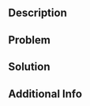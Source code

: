 <!-- Use this template to request new features. -->
<!-- Optional sections can be removed if not applicable. -->
<!-- Comments describe the purpose of each section. -->

## Description

<!-- Briefly describe the new feature you're suggesting. -->

## Problem

<!-- Explain the problem or need that this feature would address. -->

## Solution

<!-- Describe your proposed solution for the new feature. -->

## Additional Info <!-- Optional -->

<!-- Any extra context or information that might support the feature request. -->

